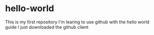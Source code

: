 # hello-world
This is my first repository
I'm learing to use github with the hello world guide
I just downloaded the github client
